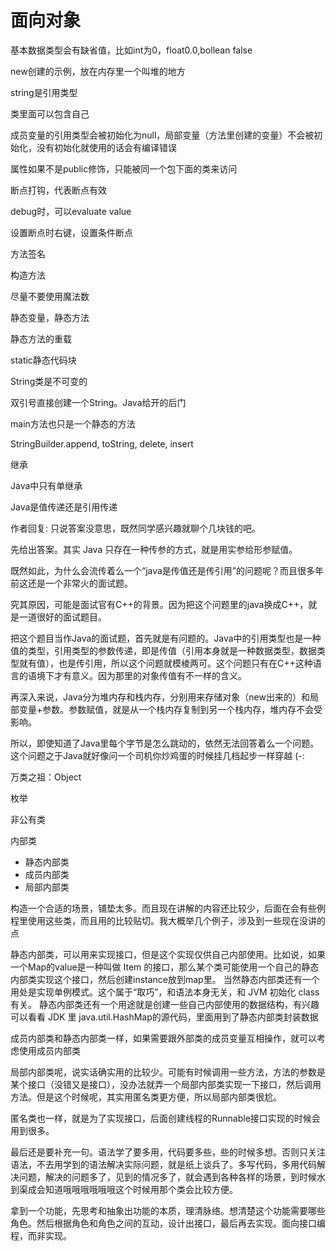 # 面向对象

基本数据类型会有缺省值，比如int为0，float0.0,bollean false

new创建的示例，放在内存里一个叫堆的地方

string是引用类型

类里面可以包含自己

成员变量的引用类型会被初始化为null，局部变量（方法里创建的变量）不会被初始化，没有初始化就使用的话会有编译错误

属性如果不是public修饰，只能被同一个包下面的类来访问

断点打钩，代表断点有效

debug时，可以evaluate value

设置断点时右键，设置条件断点

方法签名

构造方法

尽量不要使用魔法数

静态变量，静态方法

静态方法的重载

static静态代码块

String类是不可变的

双引号直接创建一个String。Java给开的后门

main方法也只是一个静态的方法

StringBuilder.append, toString, delete, insert

继承

Java中只有单继承


Java是值传递还是引用传递

作者回复: 只说答案没意思，既然同学感兴趣就聊个几块钱的吧。

先给出答案。其实 Java 只存在一种传参的方式，就是用实参给形参赋值。

既然如此，为什么会流传着么一个“java是传值还是传引用”的问题呢？而且很多年前这还是一个非常火的面试题。

究其原因，可能是面试官有C++的背景。因为把这个问题里的java换成C++，就是一道很好的面试题目。

把这个题目当作Java的面试题，首先就是有问题的。Java中的引用类型也是一种值的类型，引用类型的参数传递，即是传值（引用本身就是一种数据类型，数据类型就有值），也是传引用，所以这个问题就模棱两可。这个问题只有在C++这种语言的语境下才有意义。因为那里的对象传值有不一样的含义。

再深入来说，Java分为堆内存和栈内存，分别用来存储对象（new出来的）和局部变量+参数。参数赋值，就是从一个栈内存复制到另一个栈内存，堆内存不会受影响。

所以，即使知道了Java里每个字节是怎么跳动的，依然无法回答着么一个问题。这个问题之于Java就好像问一个司机你炒鸡蛋的时候挂几档起步一样穿越 (-:

万类之祖：Object

枚举

非公有类

内部类
- 静态内部类
- 成员内部类
- 局部内部类


构造一个合适的场景，铺垫太多。而且现在讲解的内容还比较少，后面在会有些例程里使用这些类，而且用的比较贴切。我大概举几个例子，涉及到一些现在没讲的点

静态内部类，可以用来实现接口，但是这个实现仅供自己内部使用。比如说，如果一个Map的value是一种叫做 Item 的接口，那么某个类可能使用一个自己的静态内部类实现这个接口，然后创建instance放到map里。
当然静态内部类还有一个用处是实现单例模式。这个属于“取巧”，和语法本身无关，和 JVM 初始化 class 有关。
静态内部类还有一个用途就是创建一些自己内部使用的数据结构，有兴趣可以看看 JDK 里 java.util.HashMap的源代码，里面用到了静态内部类封装数据

成员内部类和静态内部类一样，如果需要跟外部类的成员变量互相操作，就可以考虑使用成员内部类

局部内部类呢，说实话确实用的比较少。可能有时候调用一些方法，方法的参数是某个接口（没错又是接口），没办法就弄一个局部内部类实现一下接口，然后调用方法。但是这个时候呢，其实用匿名类更方便，所以局部内部类很尬。

匿名类也一样，就是为了实现接口，后面创建线程的Runnable接口实现的时候会用到很多。


最后还是要补充一句。语法学了要多用，代码要多些，些的时候多想。否则只关注语法，不去用学到的语法解决实际问题，就是纸上谈兵了。多写代码，多用代码解决问题，解决的问题多了，见到的情况多了，就会遇到各种各样的场景，到时候水到渠成会知道哦哦哦哦哦哦这个时候用那个类会比较方便。

拿到一个功能，先思考和抽象出功能的本质，理清脉络。想清楚这个功能需要哪些角色。然后根据角色和角色之间的互动，设计出接口，最后再去实现。面向接口编程，而非实现。